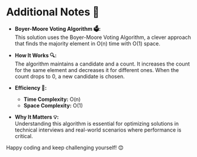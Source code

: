 # Additional Notes 📝

- **Boyer-Moore Voting Algorithm 🗳️:**  
  This solution uses the Boyer-Moore Voting Algorithm, a clever approach that finds the majority element in O(n) time with O(1) space.

- **How It Works 🔍:**  
  The algorithm maintains a candidate and a count. It increases the count for the same element and decreases it for different ones. When the count drops to 0, a new candidate is chosen.

- **Efficiency 🚀:**  
  - **Time Complexity:** O(n)  
  - **Space Complexity:** O(1)

- **Why It Matters 💡:**  
  Understanding this algorithm is essential for optimizing solutions in technical interviews and real-world scenarios where performance is critical.

Happy coding and keep challenging yourself! 😊
